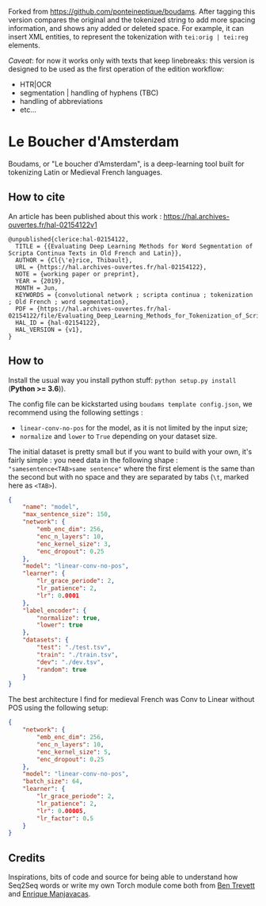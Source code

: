 Forked from https://github.com/ponteineptique/boudams. After tagging this version compares the original and the tokenized string to add more spacing information, and shows any added or deleted space. For example, it can insert XML entities, to represent the tokenization with `tei:orig | tei:reg` elements.

*Caveat*: for now it works only with texts that keep linebreaks: this version is designed to be used as the first operation of the edition workflow:
- HTR|OCR
- segmentation | handling of hyphens (TBC)
- handling of abbreviations  
- etc...

# Le Boucher d'Amsterdam

Boudams, or "Le boucher d'Amsterdam", is a deep-learning tool built for tokenizing Latin or Medieval French languages.

## How to cite

An article has been published about this work : https://hal.archives-ouvertes.fr/hal-02154122v1

```text
@unpublished{clerice:hal-02154122,
  TITLE = {{Evaluating Deep Learning Methods for Word Segmentation of Scripta Continua Texts in Old French and Latin}},
  AUTHOR = {Cl{\'e}rice, Thibault},
  URL = {https://hal.archives-ouvertes.fr/hal-02154122},
  NOTE = {working paper or preprint},
  YEAR = {2019},
  MONTH = Jun,
  KEYWORDS = {convolutional network ; scripta continua ; tokenization ; Old French ; word segmentation},
  PDF = {https://hal.archives-ouvertes.fr/hal-02154122/file/Evaluating_Deep_Learning_Methods_for_Tokenization_of_Scripta_Continua_in_Old_French_and_Latin%284%29.pdf},
  HAL_ID = {hal-02154122},
  HAL_VERSION = {v1},
}

```

## How to

Install the usual way you install python stuff: `python setup.py install` (**Python >= 3.6**)).

The config file can be kickstarted using `boudams template config.json`, we recommend using the following settings :

- `linear-conv-no-pos` for the model, as it is not limited by the input size;
- `normalize` and `lower` to `True` depending on your dataset size.

The initial dataset is pretty small but if you want to build with your own, it's fairly simple : you need data in the 
following shape : `"samesentence<TAB>same sentence"` where the first element is the same than the second but with no
space and they are separated by tabs (`\t`, marked here as `<TAB>`).


```json
{
    "name": "model",
    "max_sentence_size": 150,
    "network": {
        "emb_enc_dim": 256,
        "enc_n_layers": 10,
        "enc_kernel_size": 3,
        "enc_dropout": 0.25
    },
    "model": "linear-conv-no-pos",
    "learner": {
        "lr_grace_periode": 2,
        "lr_patience": 2,
        "lr": 0.0001
    },
    "label_encoder": {
        "normalize": true,
        "lower": true
    },
    "datasets": {
        "test": "./test.tsv",
        "train": "./train.tsv",
        "dev": "./dev.tsv",
        "random": true
    }
}
```

The best architecture I find for medieval French was Conv to Linear without POS using the following setup:

```json
{
    "network": {
        "emb_enc_dim": 256,
        "enc_n_layers": 10,
        "enc_kernel_size": 5,
        "enc_dropout": 0.25
    },
    "model": "linear-conv-no-pos",
    "batch_size": 64,
    "learner": {
        "lr_grace_periode": 2,
        "lr_patience": 2,
        "lr": 0.00005,
        "lr_factor": 0.5
    }
}
```


## Credits

Inspirations, bits of code and source for being able to understand how Seq2Seq words or write my own Torch module come 
both from [Ben Trevett](https://github.com/bentrevett/pytorch-seq2seq) and [Enrique Manjavacas](https://github.com/emanjavacas/pie). 
 
